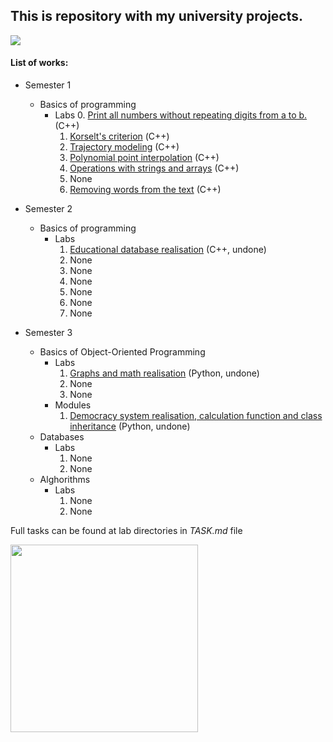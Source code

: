 ## This is repository with my university projects.

<img src="https://i.giphy.com/media/YQitE4YNQNahy/giphy.webp"/>

#### List of works:

* Semester 1
    * Basics of programming
        * Labs
            0. [Print all numbers without repeating digits from a to b.](https://github.com/N01SEB0Mb/University-Labs/tree/master/semester1/lab0) (C++)
            1. [Korselt's criterion](https://github.com/N01SEB0Mb/University-Labs/tree/master/semester1/lab1) (С++)
            2. [Trajectory modeling](https://github.com/N01SEB0Mb/University-Labs/tree/master/semester1/lab2) (C++)
            3. [Polynomial point interpolation](https://github.com/N01SEB0Mb/University-Labs/tree/master/semester1/lab3) (C++)
            4. [Operations with strings and arrays](https://github.com/N01SEB0Mb/University-Labs/tree/master/semester1/lab4) (C++)
            5. None
            6. [Removing words from the text](https://github.com/N01SEB0Mb/University-Labs/tree/master/semester1/lab6) (C++)

* Semester 2
    * Basics of programming
        * Labs
            1. [Educational database realisation](https://github.com/N01SEB0Mb/University-Labs/tree/master/semester2/lab1) (C++, undone)
            2. None
            3. None
            4. None
            5. None
            6. None
            7. None

* Semester 3
    * Basics of Object-Oriented Programming
        * Labs
            1. [Graphs and math realisation](https://github.com/N01SEB0Mb/University-Labs/tree/master/semester3-oop/lab1) (Python, undone)
            2. None
            3. None
        * Modules
            1. [Democracy system realisation, calculation function and class inheritance](https://github.com/N01SEB0Mb/University-Labs/tree/master/semester3-oop/module1) (Python, undone)
    * Databases
        * Labs
            1. None
            2. None
    * Alghorithms
        * Labs
            1. None
            2. None

Full tasks can be found at lab directories in _TASK.md_ file

<img src="https://media.tenor.com/images/56c5802f90ca62dc0d97011313360354/tenor.gif" width="300px"/>
